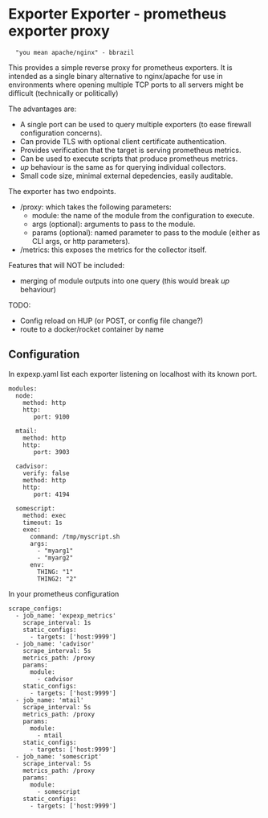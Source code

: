 # Exporter Exporter - prometheus exporter proxy

```   "you mean apache/nginx" - bbrazil ```

This provides a simple reverse proxy for prometheus exporters. It is intended as a
single binary alternative to nginx/apache for use in environments where opening multiple
TCP ports to all servers might be difficult (technically or politically)

The advantages are:

- A single port can be used to query multiple exporters (to ease firewall configuration concerns).
- Can provide TLS with optional client certificate authentication.
- Provides verification that the target is serving prometheus metrics.
- Can be used to execute scripts that produce prometheus metrics.
- _up_ behaviour is the same as for querying individual collectors.
- Small code size, minimal external depedencies, easily auditable.

The exporter has two endpoints.

- /proxy: which takes the following parameters:
  - module: the name of the module from the configuration to execute.
  - args (optional): arguments to pass to the module.
  - params (optional): named parameter to pass to the module (either as CLI args, or http parameters).
- /metrics: this exposes the metrics for the collector itself.

Features that will NOT be included:

- merging of module outputs into one query (this would break _up_ behaviour)

TODO:

- Config reload on HUP (or POST, or config file change?)
- route to a docker/rocket container by name

## Configuration

In expexp.yaml list each exporter listening on localhost with its known
port.

```
modules:
  node:
    method: http
    http:
       port: 9100

  mtail:
    method: http
    http:
       port: 3903

  cadvisor:
    verify: false
    method: http
    http:
       port: 4194

  somescript:
    method: exec
    timeout: 1s
    exec:
      command: /tmp/myscript.sh
      args:
        - "myarg1"
        - "myarg2"
      env:
        THING: "1"
        THING2: "2"
```

In your prometheus configuration

```
scrape_configs:
  - job_name: 'expexp_metrics'
    scrape_interval: 1s
    static_configs:
      - targets: ['host:9999']
  - job_name: 'cadvisor'
    scrape_interval: 5s
    metrics_path: /proxy
    params:
      module:
        - cadvisor
    static_configs:
      - targets: ['host:9999']
  - job_name: 'mtail'
    scrape_interval: 5s
    metrics_path: /proxy
    params:
      module:
        - mtail
    static_configs:
      - targets: ['host:9999']
  - job_name: 'somescript'
    scrape_interval: 5s
    metrics_path: /proxy
    params:
      module:
        - somescript
    static_configs:
      - targets: ['host:9999']
```
